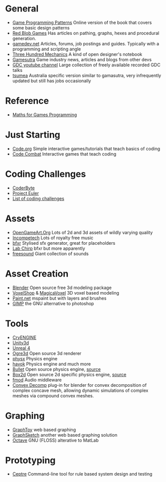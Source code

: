 # General
- [Game Programming Patterns](http://gameprogrammingpatterns.com/contents.html) Online version of the book that covers some basic design patterns
- [Red Blob Games](http://www.redblobgames.com/) Has articles on pathing, graphs, hexes and procedural generation.
- [gamedev.net](http://www.gamedev.net/page/index.html) Articles, forums, job postings and guides. Typically with a programming and scripting angle
- [Three Hundred Mechanics](http://www.squidi.net/three/) A kind of open designer's notebook
- [Gamesutra](http://www.gamasutra.com/) Game industry news, articles and blogs from other devs
- [GDC youtube channel](https://www.youtube.com/c/gdconf/videos) Large collection of freely available recorded GDC talks
- [tsumea](http://www.tsumea.com/) Australia specific version similar to gamasutra, very infrequently updated but still has jobs occasionally

# Reference
- [Maths for Games Programming](https://www.essentialmath.com/) 

# Just Starting
- [Code.org](https://code.org/) Simple interactive games/tutorials that teach basics of coding
- [Code Combat](https://codecombat.com/) Interactive games that teach coding

# Coding Challenges
- [CoderByte](https://coderbyte.com/) 
- [Project Euler](https://projecteuler.net/archives)
- [List of coding challenges](http://programmers.stackexchange.com/questions/756/where-can-i-find-programming-puzzles-and-challenges)

# Assets
- [OpenGameArt.Org](http://opengameart.org/) Lots of 2d and 3d assets of wildly varying quality
- [Incompetech](https://incompetech.com/) Lots of royalty free music
- [bfxr](http://www.bfxr.net/) Stylised sfx generator, great for placeholders
- [Lab Chirp](http://labbed.net/software/labchirp/) bfxr but more apparently 
- [freesound](http://www.freesound.org/) Giant collection of sounds

# Asset Creation
- [Blender](https://www.blender.org/) Open source free 3d modeling package
- [VoxelShop](https://blackflux.com/node/11) & [MagicaVoxel](https://ephtracy.github.io/) 3D voxel based modeling
- [Paint.net](http://getpaint.net/) mspaint but with layers and brushes
- [GIMP](https://www.gimp.org/) the GNU alternative to photoshop

# Tools
- [CryENGINE](https://www.cryengine.com/)
- [Unity3d](http://unity3d.com/)
- [Unreal 4](https://www.unrealengine.com/what-is-unreal-engine-4)
- [Ogre3d](http://www.ogre3d.org/) Open source 3d renderer
- [physx](http://www.geforce.com/hardware/technology/physx) Physics engine
- [havok](http://www.havok.com/) Physics engine and much more
- [Bullet](http://bulletphysics.org/wordpress/) Open source physics engine, [source](https://github.com/bulletphysics/bullet3)
- [Box2d](http://box2d.org/) Open source 2d specific physics engine, [source](https://github.com/erincatto/Box2D)
- [fmod](http://www.fmod.org/) Audio middleware
- [Convex Decomp](https://github.com/kmammou/v-hacd) plug-in for blender for convex decomposition of complex concave mesh, allowing dynamic simulations of complex meshes via compound convex meshes.

# Graphing
- [GraphToy](http://www.iquilezles.org/apps/graphtoy/) web based graphing
- [GraphSketch](https://www.graphsketch.com/) another web based graphing solution
- [Octave](https://www.gnu.org/software/octave/) GNU (FLOSS) alterative to MatLab

# Prototyping
- [Ceptre](https://github.com/chrisamaphone/interactive-lp) Command-line tool for rule based system design and testing 
